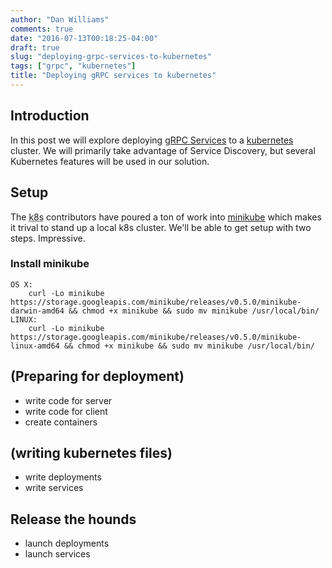 ```yaml
---
author: "Dan Williams"
comments: true
date: "2016-07-13T00:18:25-04:00"
draft: true
slug: "deploying-grpc-services-to-kubernetes"
tags: ["grpc", "kubernetes"]
title: "Deploying gRPC services to kubernetes"
---
```


## Introduction

In this post we will explore deploying [gRPC Services](http://grpc.io/) to a [kubernetes](http://kubernetes.io/) cluster.  We will primarily take advantage of Service Discovery, but several Kubernetes features will be used in our solution.

## Setup

The <abbr title="Kubernetes">k8s</abbr> contributors have poured a ton of work into [minikube](https://github.com/kubernetes/minikube) which makes it trival to stand up a local k8s cluster.  We'll be able to get setup with two steps. Impressive.

### Install minikube
```
OS X:
    curl -Lo minikube https://storage.googleapis.com/minikube/releases/v0.5.0/minikube-darwin-amd64 && chmod +x minikube && sudo mv minikube /usr/local/bin/
LINUX:
    curl -Lo minikube https://storage.googleapis.com/minikube/releases/v0.5.0/minikube-linux-amd64 && chmod +x minikube && sudo mv minikube /usr/local/bin/
```

## (Preparing for deployment)

- write code for server
- write code for client
- create containers

## (writing kubernetes files)

- write deployments
- write services

## Release the hounds

- launch deployments
- launch services